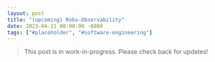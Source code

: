 ```yaml
---
layout: post
title: "(upcoming) Robo-Observability"
date: 2023-04-21 00:00:00 -0800
tags: ["#placeholder", "#software-engineering"]
---
```


> This post is in work-in-progress.
> Please check back for updates!
